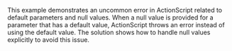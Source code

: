 This example demonstrates an uncommon error in ActionScript related to default parameters and null values.  When a null value is provided for a parameter that has a default value, ActionScript throws an error instead of using the default value.  The solution shows how to handle null values explicitly to avoid this issue.